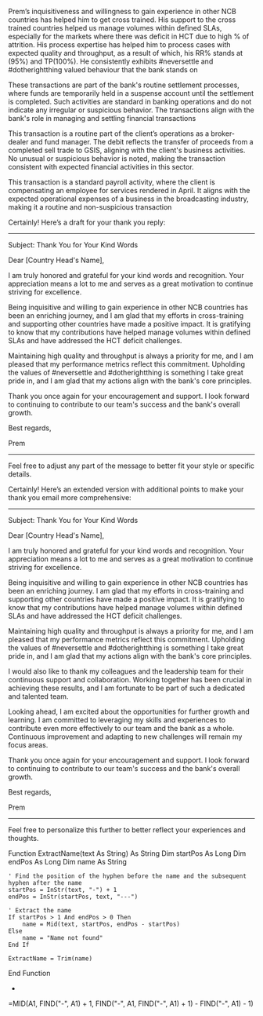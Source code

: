Prem’s inquisitiveness and willingness to gain experience in other NCB countries has helped him to get cross trained. His support to the cross trained countries helped us manage volumes within defined SLAs, especially for the markets where there was deficit in HCT due to high % of attrition. His process expertise has helped him to process cases with expected quality and throughput, as a result of which, his RR% stands at (95%) and TP(100%). He consistently exhibits #neversettle and #dotherightthing valued behaviour that the bank stands on

These transactions are part of the bank's routine settlement processes, where funds are temporarily held in a suspense account until the settlement is completed. Such activities are standard in banking operations and do not indicate any irregular or suspicious behavior. The transactions align with the bank's role in managing and settling financial transactions

This transaction is a routine part of the client’s operations as a broker-dealer and fund manager. The debit reflects the transfer of proceeds from a completed sell trade to GSIS, aligning with the client's business activities. No unusual or suspicious behavior is noted, making the transaction consistent with expected financial activities in this sector.

This transaction is a standard payroll activity, where the client is compensating an employee for services rendered in April. It aligns with the expected operational expenses of a business in the broadcasting industry, making it a routine and non-suspicious transaction

Certainly! Here’s a draft for your thank you reply:

---

Subject: Thank You for Your Kind Words

Dear [Country Head's Name],

I am truly honored and grateful for your kind words and recognition. Your appreciation means a lot to me and serves as a great motivation to continue striving for excellence.

Being inquisitive and willing to gain experience in other NCB countries has been an enriching journey, and I am glad that my efforts in cross-training and supporting other countries have made a positive impact. It is gratifying to know that my contributions have helped manage volumes within defined SLAs and have addressed the HCT deficit challenges.

Maintaining high quality and throughput is always a priority for me, and I am pleased that my performance metrics reflect this commitment. Upholding the values of #neversettle and #dotherightthing is something I take great pride in, and I am glad that my actions align with the bank's core principles.

Thank you once again for your encouragement and support. I look forward to continuing to contribute to our team's success and the bank's overall growth.

Best regards,

Prem

---

Feel free to adjust any part of the message to better fit your style or specific details.



Certainly! Here’s an extended version with additional points to make your thank you email more comprehensive:

---

Subject: Thank You for Your Kind Words

Dear [Country Head's Name],

I am truly honored and grateful for your kind words and recognition. Your appreciation means a lot to me and serves as a great motivation to continue striving for excellence.

Being inquisitive and willing to gain experience in other NCB countries has been an enriching journey. I am glad that my efforts in cross-training and supporting other countries have made a positive impact. It is gratifying to know that my contributions have helped manage volumes within defined SLAs and have addressed the HCT deficit challenges.

Maintaining high quality and throughput is always a priority for me, and I am pleased that my performance metrics reflect this commitment. Upholding the values of #neversettle and #dotherightthing is something I take great pride in, and I am glad that my actions align with the bank's core principles.

I would also like to thank my colleagues and the leadership team for their continuous support and collaboration. Working together has been crucial in achieving these results, and I am fortunate to be part of such a dedicated and talented team.

Looking ahead, I am excited about the opportunities for further growth and learning. I am committed to leveraging my skills and experiences to contribute even more effectively to our team and the bank as a whole. Continuous improvement and adapting to new challenges will remain my focus areas.

Thank you once again for your encouragement and support. I look forward to continuing to contribute to our team's success and the bank's overall growth.

Best regards,

Prem

---

Feel free to personalize this further to better reflect your experiences and thoughts.





Function ExtractName(text As String) As String
    Dim startPos As Long
    Dim endPos As Long
    Dim name As String
    
    ' Find the position of the hyphen before the name and the subsequent hyphen after the name
    startPos = InStr(text, "-") + 1
    endPos = InStr(startPos, text, "---")
    
    ' Extract the name
    If startPos > 1 And endPos > 0 Then
        name = Mid(text, startPos, endPos - startPos)
    Else
        name = "Name not found"
    End If
    
    ExtractName = Trim(name)
End Function

-	

=MID(A1, FIND("-", A1) + 1, FIND("-", A1, FIND("-", A1) + 1) - FIND("-", A1) - 1)
